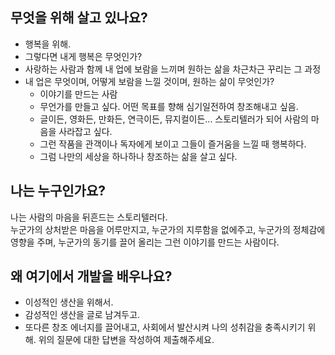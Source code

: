 ## 무엇을 위해 살고 있나요?
- 행복을 위해.
- 그렇다면 내게 행복은 무엇인가?
- 사랑하는 사람과 함께 내 업에 보람을 느끼며 원하는 삶을 차근차근 꾸리는 그 과정
- 내 업은 무엇이며, 어떻게 보람을 느낄 것이며, 원하는 삶이 무엇인가?
  - 이야기를 만드는 사람
  - 무언가를 만들고 싶다. 어떤 목표를 향해 심기일전하여 창조해내고 싶음.
  - 글이든, 영화든, 만화든, 연극이든, 뮤지컬이든... 스토리텔러가 되어 사람의 마음을 사라잡고 싶다.
  - 그런 작품을 관객이나 독자에게 보이고 그들이 즐거움을 느낄 때 행복하다.
  - 그럼 나만의 세상을 하나하나 창조하는 삶을 살고 싶다.

## 나는 누구인가요?

나는 사람의 마음을 뒤흔드는 스토리텔러다. <br>
누군가의 상처받은 마음을 어루만지고, 누군가의 지루함을 없에주고, 누군가의 정체감에 영향을 주며, 누군가의 동기를 끌어 올리는 그런 이야기를 만드는 사람이다.
## 왜 여기에서 개발을 배우나요?
- 이성적인 생산을 위해서.
- 감성적인 생산을 글로 남겨두고.
- 또다른 창조 에너지를 끌어내고, 사회에서 발산시켜 나의 성취감을 충족시키기 위해.
위의 질문에 대한 답변을 작성하여 제출해주세요.